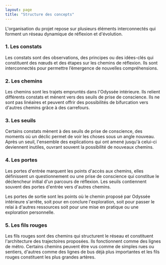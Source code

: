 ```yaml
---
layout: page
title: "Structure des concepts"
---
```


L'organisation du projet repose sur plusieurs éléments interconnectés qui forment un réseau dynamique de réflexion et d'évolution.
### 1. **Les constats**
Les constats sont des observations, des principes ou des idées-clés qui constituent des nœuds et des étapes sur les chemins de réflexion. Ils sont interconnectés pour permettre l’émergence de nouvelles compréhensions.

### 2. **Les chemins**
Les chemins sont les trajets empruntés dans l'Odyssée intérieure. Ils relient différents constats et mènent vers des seuils de prise de conscience. Ils ne sont pas linéaires et peuvent offrir des possibilités de bifurcation vers d'autres chemins grâce à des carrefours.

### **3. Les seuils**
Certains constats mènent à des seuils de prise de conscience, des moments où un déclic permet de voir les choses sous un angle nouveau. Après un seuil, l'ensemble des explications qui ont amené jusqu'à celui-ci deviennent inutiles, ouvrant souvent la possibilité de nouveaux chemins.

### 4. **Les portes**
Les portes d'entrée marquent les points d'accès aux chemins, elles définissent un questionnement ou une prise de conscience qui constitue le déclencheur initial d'un parcours de réflexion. Les seuils contiennent souvent des portes d'entrée vers d'autres chemins.

Les portes de sortie sont les points où le chemin proposé par Odyssée intérieure s'arrête, soit pour en conclure l'exploration, soit pour passer le relai à d'autres ressources soit pour une mise en pratique ou une exploration personnelle.

### 5. **Les fils rouges**
Les fils rouges sont des chemins qui structurent le réseau et constituent l'architecture des trajectoires proposées. Ils fonctionnent comme des lignes de métro. Certains chemins peuvent être vus comme de simples rues ou sentiers, d'autres comme des lignes de bus déjà plus importantes et les fils rouges constituent les plus grandes artères.